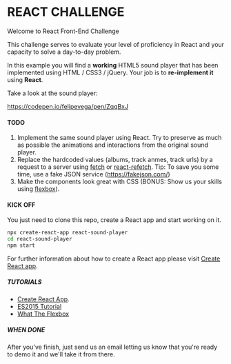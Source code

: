 # REACT CHALLENGE

Welcome to React Front-End Challenge

This challenge serves to evaluate your level of proficiency in React and your capacity to solve a day-to-day problem.

In this example you will find a **working** HTML5 sound player that has been implemented using HTML / CSS3 / jQuery.
Your job is to **re-implement it** using **React**.

Take a look at the sound player:

https://codepen.io/felipevega/pen/ZqqBxJ

#### TODO

1. Implement the same sound player using React. Try to preserve as much as possible the animations and interactions from the original sound player.
2. Replace the hardcoded values (albums, track anmes, track urls) by a request to a server using [fetch](https://github.github.io/fetch/) or [react-refetch](https://github.com/heroku/react-refetch). Tip: To save you some time, use a fake JSON service (https://fakejson.com/)
3. Make the components look great with CSS (BONUS: Show us your skills using [flexbox](https://www.youtube.com/watch?v=Vj7NZ6FiQvo&list=PLu8EoSxDXHP7xj_y6NIAhy0wuCd4uVdid)).

#### KICK OFF

You just need to clone this repo, create a React app and start working on it.

```sh
npx create-react-app react-sound-player
cd react-sound-player
npm start
```

For further information about how to create a React app please visit [Create React app](https://github.com/facebook/create-react-app).

##### TUTORIALS
- [Create React App](https://github.com/facebook/create-react-app).
- [ES2015 Tutorial](https://babeljs.io/docs/learn-es2015/)
- [What The Flexbox](https://www.youtube.com/watch?v=Vj7NZ6FiQvo&list=PLu8EoSxDXHP7xj_y6NIAhy0wuCd4uVdid)

##### WHEN DONE

After you've finish, just send us an email letting us know that you're ready to demo it and we'll take it from there.